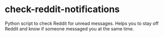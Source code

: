check-reddit-notifications
==========================

Python script to check Reddit for unread messages. Helps you to stay off Reddit and know if someone messaged you at the same time.
